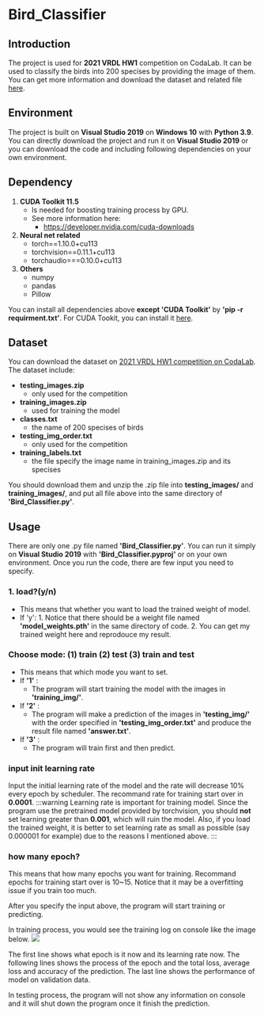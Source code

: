 # Bird_Classifier
## Introduction
The project is used for **2021 VRDL HW1** competition on CodaLab. It can be used to classify the birds into 200 specises by providing the image of them.
You can get more information and download the dataset and related file [here](https://competitions.codalab.org/competitions/35668?secret_key=09789b13-35ec-4928-ac0f-6c86631dda07#participate-get_starting_kit).
## Environment
The project is built on **Visual Studio 2019** on **Windows 10** with **Python 3.9**.
You can directly download the project and run it on **Visual Studio 2019** or you can download the code and including following dependencies on your own environment.
## Dependency
1. **CUDA Toolkit 11.5**
    - Is needed for boosting training process by GPU. 
    - See more information here:
        - https://developer.nvidia.com/cuda-downloads
2. **Neural net related**
    - torch==1.10.0+cu113
    - torchvision==0.11.1+cu113
    - torchaudio===0.10.0+cu113
3. **Others**
    - numpy
    - pandas
    - Pillow

You can install all dependencies above **except 'CUDA Toolkit'** by **'pip -r requirment.txt'**. 
For CUDA Tookit, you can install it [here](https://developer.nvidia.com/cuda-downloads).
## Dataset
You can download the dataset on [2021 VRDL HW1 competition on CodaLab](https://competitions.codalab.org/competitions/35668?secret_key=09789b13-35ec-4928-ac0f-6c86631dda07#participate-get_starting_kit).
The dataset include:
- **testing_images.zip**
    - only used for the competition
- **training_images.zip**
    - used for training the model
- **classes.txt**
    - the name of 200 specises of birds
- **testing_img_order.txt**
    - only used for the competition
- **training_labels.txt**
    - the file specify the image name in training_images.zip and its specises

You should download them and unzip the .zip file into **testing_images/** and **training_images/**, and put all file above into the same directory of **'Bird_Classifier.py'**.

## Usage
There are only one .py file named **'Bird_Classifier.py'**. You can run it simply on **Visual Studio 2019** with **'Bird_Classifier.pyproj'** or on your own environment. Once you run the code, there are few input you need to specify.
### 1. load?(y/n)
- This means that whether you want to load the trained weight of model.
- If 'y':
        1. Notice that there should be a weight file named **'model_weights.pth'** in the same directory of code.
        2. You can get my trained weight here and reprodouce my result.
### Choose mode: (1) train (2) test (3) train and test
- This means that which mode you want to set.
- If **'1'** :
    - The program will start training the model with the images in **'training_img/'**.
- If **'2'** :
    - The program will make a prediction of the images in **'testing_img/'** with the order specified in **'testing_img_order.txt'** and produce the result file named **'answer.txt'**.
- If **'3'** :
    - The program will train first and then predict.
### input init learning rate
Input the initial learning rate of the model and the rate will decrease 10% every epoch by scheduler. The recommand rate for training start over in **0.0001**.
:::warning
Learning rate is important for training model. Since the program use the pretrained model provided by torchvision, you should **not** set learning greater than **0.001**, which will ruin the model.
Also, if you load the trained weight, it is better to set learning rate as small as possible (say 0.000001 for example) due to the reasons I mentioned above.
:::
### how many epoch?
This means that how many epochs you want for training. Recommand epochs for training start over is 10~15. Notice that it may be a overfitting issue if you train too much.

After you specify the input above, the program will start training or predicting. 

In training process, you would see the training log on console like the image below.
![](https://i.imgur.com/XVlOR0W.png)

The first line shows what epoch is it now and its learning rate now.
The following lines shows the process of the epoch and the total loss, average loss and accuracy of the prediction.
The last line shows the performance of model on validation data.

In testing process, the program will not show any information on console and it will shut down the program once it finish the prediction.
